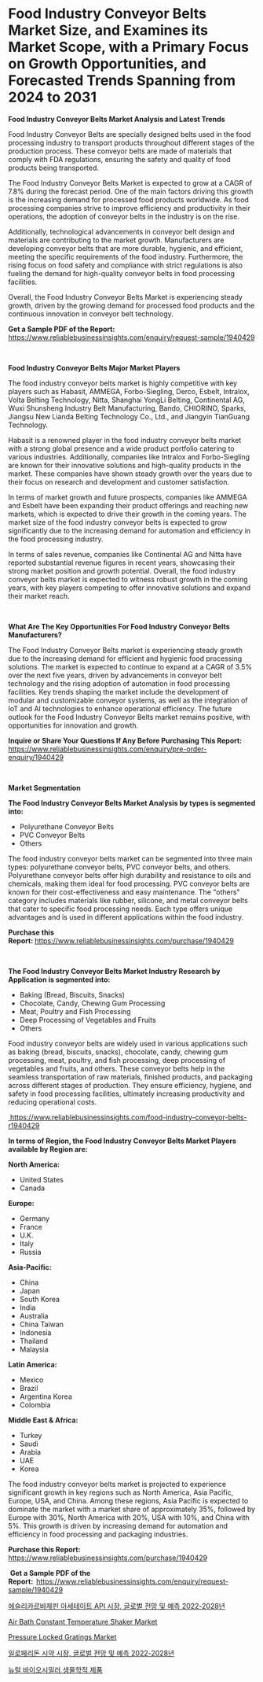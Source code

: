<p><h1>Food Industry Conveyor Belts Market Size, and Examines its Market Scope, with a Primary Focus on Growth Opportunities, and Forecasted Trends Spanning from 2024 to 2031</h1></p><p><strong>Food Industry Conveyor Belts Market Analysis and Latest Trends</strong></p>
<p><p>Food Industry Conveyor Belts are specially designed belts used in the food processing industry to transport products throughout different stages of the production process. These conveyor belts are made of materials that comply with FDA regulations, ensuring the safety and quality of food products being transported.</p><p>The Food Industry Conveyor Belts Market is expected to grow at a CAGR of 7.8% during the forecast period. One of the main factors driving this growth is the increasing demand for processed food products worldwide. As food processing companies strive to improve efficiency and productivity in their operations, the adoption of conveyor belts in the industry is on the rise.</p><p>Additionally, technological advancements in conveyor belt design and materials are contributing to the market growth. Manufacturers are developing conveyor belts that are more durable, hygienic, and efficient, meeting the specific requirements of the food industry. Furthermore, the rising focus on food safety and compliance with strict regulations is also fueling the demand for high-quality conveyor belts in food processing facilities.</p><p>Overall, the Food Industry Conveyor Belts Market is experiencing steady growth, driven by the growing demand for processed food products and the continuous innovation in conveyor belt technology.</p></p>
<p><strong>Get a Sample PDF of the Report:&nbsp;</strong> <a href="https://www.reliablebusinessinsights.com/enquiry/request-sample/1940429">https://www.reliablebusinessinsights.com/enquiry/request-sample/1940429</a></p>
<p>&nbsp;</p>
<p><strong>Food Industry Conveyor Belts Major Market Players</strong></p>
<p><p>The food industry conveyor belts market is highly competitive with key players such as Habasit, AMMEGA, Forbo-Siegling, Derco, Esbelt, Intralox, Volta Belting Technology, Nitta, Shanghai YongLi Belting, Continental AG, Wuxi Shunsheng Industry Belt Manufacturing, Bando, CHIORINO, Sparks, Jiangsu New Lianda Belting Technology Co., Ltd., and Jiangyin TianGuang Technology.</p><p>Habasit is a renowned player in the food industry conveyor belts market with a strong global presence and a wide product portfolio catering to various industries. Additionally, companies like Intralox and Forbo-Siegling are known for their innovative solutions and high-quality products in the market. These companies have shown steady growth over the years due to their focus on research and development and customer satisfaction.</p><p>In terms of market growth and future prospects, companies like AMMEGA and Esbelt have been expanding their product offerings and reaching new markets, which is expected to drive their growth in the coming years. The market size of the food industry conveyor belts is expected to grow significantly due to the increasing demand for automation and efficiency in the food processing industry.</p><p>In terms of sales revenue, companies like Continental AG and Nitta have reported substantial revenue figures in recent years, showcasing their strong market position and growth potential. Overall, the food industry conveyor belts market is expected to witness robust growth in the coming years, with key players competing to offer innovative solutions and expand their market reach.</p></p>
<p>&nbsp;</p>
<p><strong>What Are The Key Opportunities For Food Industry Conveyor Belts Manufacturers?</strong></p>
<p><p>The Food Industry Conveyor Belts market is experiencing steady growth due to the increasing demand for efficient and hygienic food processing solutions. The market is expected to continue to expand at a CAGR of 3.5% over the next five years, driven by advancements in conveyor belt technology and the rising adoption of automation in food processing facilities. Key trends shaping the market include the development of modular and customizable conveyor systems, as well as the integration of IoT and AI technologies to enhance operational efficiency. The future outlook for the Food Industry Conveyor Belts market remains positive, with opportunities for innovation and growth.</p></p>
<p><strong>Inquire or Share Your Questions If Any Before Purchasing This Report:</strong> <a href="https://www.reliablebusinessinsights.com/enquiry/pre-order-enquiry/1940429">https://www.reliablebusinessinsights.com/enquiry/pre-order-enquiry/1940429</a></p>
<p>&nbsp;</p>
<p><strong>Market Segmentation</strong></p>
<p><strong>The Food Industry Conveyor Belts Market Analysis by types is segmented into:</strong></p>
<p><ul><li>Polyurethane Conveyor Belts</li><li>PVC Conveyor Belts</li><li>Others</li></ul></p>
<p><p>The food industry conveyor belts market can be segmented into three main types: polyurethane conveyor belts, PVC conveyor belts, and others. Polyurethane conveyor belts offer high durability and resistance to oils and chemicals, making them ideal for food processing. PVC conveyor belts are known for their cost-effectiveness and easy maintenance. The "others" category includes materials like rubber, silicone, and metal conveyor belts that cater to specific food processing needs. Each type offers unique advantages and is used in different applications within the food industry.</p></p>
<p><strong>Purchase this Report:&nbsp;</strong><a href="https://www.reliablebusinessinsights.com/purchase/1940429">https://www.reliablebusinessinsights.com/purchase/1940429</a></p>
<p>&nbsp;</p>
<p><strong>The Food Industry Conveyor Belts Market Industry Research by Application is segmented into:</strong></p>
<p><ul><li>Baking (Bread, Biscuits, Snacks)</li><li>Chocolate, Candy, Chewing Gum Processing</li><li>Meat, Poultry and Fish Processing</li><li>Deep Processing of Vegetables and Fruits</li><li>Others</li></ul></p>
<p><p>Food industry conveyor belts are widely used in various applications such as baking (bread, biscuits, snacks), chocolate, candy, chewing gum processing, meat, poultry, and fish processing, deep processing of vegetables and fruits, and others. These conveyor belts help in the seamless transportation of raw materials, finished products, and packaging across different stages of production. They ensure efficiency, hygiene, and safety in food processing facilities, ultimately increasing productivity and reducing operational costs.</p></p>
<p><a href="https://www.reliablebusinessinsights.com/food-industry-conveyor-belts-r1940429">&nbsp;https://www.reliablebusinessinsights.com/food-industry-conveyor-belts-r1940429</a></p>
<p><strong>In terms of Region, the Food Industry Conveyor Belts Market Players available by Region are:</strong></p>
<p>
    <p> <strong> North America: </strong>
        <ul>
            <li>United States</li>
            <li>Canada</li>
        </ul>
        </p> 
    <p> <strong> Europe: </strong>
        <ul>
            <li>Germany</li>
            <li>France</li>
            <li>U.K.</li>
            <li>Italy</li>
            <li>Russia</li>
        </ul>
        </p> 
    <p> <strong> Asia-Pacific: </strong>
        <ul>
            <li>China</li>
            <li>Japan</li>
            <li>South Korea</li>
            <li>India</li>
            <li>Australia</li>
            <li>China Taiwan</li>
            <li>Indonesia</li>
            <li>Thailand</li>
            <li>Malaysia</li>
        </ul>
        </p> 
    <p> <strong> Latin America: </strong>
        <ul>
            <li>Mexico</li>
            <li>Brazil</li>
            <li>Argentina Korea</li>
            <li>Colombia</li>
        </ul>
        </p> 
    <p> <strong> Middle East & Africa: </strong>
        <ul>
            <li>Turkey</li>
            <li>Saudi</li>
            <li>Arabia</li>
            <li>UAE</li>
            <li>Korea</li>
        </ul>
    </p>
    </p>
<p><p>The food industry conveyor belts market is projected to experience significant growth in key regions such as North America, Asia Pacific, Europe, USA, and China. Among these regions, Asia Pacific is expected to dominate the market with a market share of approximately 35%, followed by Europe with 30%, North America with 20%, USA with 10%, and China with 5%. This growth is driven by increasing demand for automation and efficiency in food processing and packaging industries.</p></p>
<p><strong>Purchase this Report: </strong><a href="https://www.reliablebusinessinsights.com/purchase/1940429">https://www.reliablebusinessinsights.com/purchase/1940429</a></p>
<p>&nbsp;<strong>Get a Sample PDF of the Report:&nbsp;&nbsp;</strong><a href="https://www.reliablebusinessinsights.com/enquiry/request-sample/1940429">https://www.reliablebusinessinsights.com/enquiry/request-sample/1940429</a></p>
<p><strong></strong></p>
<p><p><a href="https://github.com/sarassiksa/Market-Research-Report-List-1/blob/main/1702222131462.md">에슬리카르바제핀 아세테이트 API 시장, 글로벌 전망 및 예측 2022-2028년</a></p><p><a href="https://www.linkedin.com/pulse/air-bath-constant-temperature-shaker-industry-analysis-report-oz6kc?trackingId=3R5LCAWGJ14WX9cjr2phsQ%3D%3D">Air Bath Constant Temperature Shaker Market</a></p><p><a href="https://github.com/CliffMedina6/Market-Research-Report-List-5/blob/main/pressure-locked-gratings-market.md">Pressure Locked Gratings Market</a></p><p><a href="https://github.com/LoganRew1964/Market-Research-Report-List-1/blob/main/9379384131463.md">일로페리돈 시약 시장, 글로벌 전망 및 예측 2022-2028년</a></p><p><a href="https://medium.com/@stuartstehr2022/%EC%8B%A0%EA%B2%BD-%EB%8B%A4%ED%95%AD%EC%B2%B4-%EC%83%9D%EC%B2%B4-%EC%A0%9C%ED%92%88-%EC%8B%9C%EC%9E%A5-%EA%B7%9C%EB%AA%A8%EC%99%80-%EC%8B%9C%EC%9E%A5-%EB%8F%99%ED%96%A5-2024%EB%85%84%EB%B6%80%ED%84%B0-2031%EB%85%84%EA%B9%8C%EC%A7%80%EC%9D%98-%EC%99%84%EC%A0%84%ED%95%9C-%EC%82%B0%EC%97%85-%EA%B0%9C%EC%9A%94-741e3ebfa6a7">뉴럴 바이오시밀러 생물학적 제품</a></p></p>